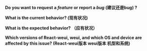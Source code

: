 **Do you want to request a *feature* or report a *bug* (建议还是bug) ?**

**What is the current behavior? (现有状况)**

**What is the expected behavior? （应有状况）**

**Which versions of React-weui, weui, and which OS and device are affected by this issue? (React-weui版本 weui版本 机型和系统)**
